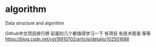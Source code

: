 # algorithm
Data structure and algorithm

Github中文项目排行榜  前面的几个都值得学习一下 有项目 有技术图谱 等等
https://blog.csdn.net/yst19910702/article/details/102501688
